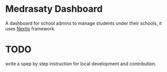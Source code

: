 # Medrasaty Dashboard
A dashboard for school admins to manage students under their schools, it uses [Nextjs](https://nextjs.org) framework.

# TODO
write a spep by step instruction for local development and contribution.
